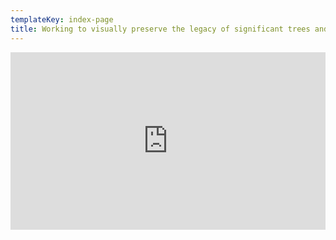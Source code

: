 ```yaml
---
templateKey: index-page
title: Working to visually preserve the legacy of significant trees and forests in the United States.
---
```


<div style="padding:56.25% 0 0 0;position:relative;"><iframe src="https://player.vimeo.com/video/409899424?color=9c833c" style="position:absolute;top:0;left:0;width:100%;height:100%;" frameborder="0" allow="autoplay; fullscreen" allowfullscreen></iframe></div>
